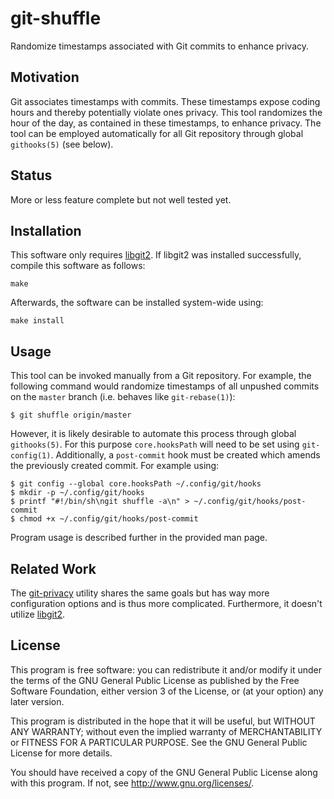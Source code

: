 # git-shuffle

Randomize timestamps associated with Git commits to enhance privacy.

## Motivation

Git associates timestamps with commits. These timestamps expose coding
hours and thereby potentially violate ones privacy. This tool randomizes
the hour of the day, as contained in these timestamps, to enhance
privacy. The tool can be employed automatically for all Git repository
through global `githooks(5)` (see below).

## Status

More or less feature complete but not well tested yet.

## Installation

This software only requires [libgit2][libgit2 website]. If libgit2 was
installed successfully, compile this software as follows:

	make

Afterwards, the software can be installed system-wide using:

	make install

## Usage

This tool can be invoked manually from a Git repository. For example,
the following command would randomize timestamps of all unpushed
commits on the `master` branch (i.e. behaves like `git-rebase(1)`):

	$ git shuffle origin/master

However, it is likely desirable to automate this process through global
`githooks(5)`. For this purpose `core.hooksPath` will need to be set
using `git-config(1)`. Additionally, a `post-commit` hook must be
created which amends the previously created commit. For example using:

	$ git config --global core.hooksPath ~/.config/git/hooks
	$ mkdir -p ~/.config/git/hooks
	$ printf "#!/bin/sh\ngit shuffle -a\n" > ~/.config/git/hooks/post-commit
	$ chmod +x ~/.config/git/hooks/post-commit

Program usage is described further in the provided man page.

## Related Work

The [git-privacy][git-privacy repo] utility shares the same goals but
has way more configuration options and is thus more complicated.
Furthermore, it doesn't utilize [libgit2][libgit2 website].

## License

This program is free software: you can redistribute it and/or modify it
under the terms of the GNU General Public License as published by the
Free Software Foundation, either version 3 of the License, or (at your
option) any later version.

This program is distributed in the hope that it will be useful, but
WITHOUT ANY WARRANTY; without even the implied warranty of
MERCHANTABILITY or FITNESS FOR A PARTICULAR PURPOSE. See the GNU General
Public License for more details.

You should have received a copy of the GNU General Public License along
with this program. If not, see <http://www.gnu.org/licenses/>.

[libgit2 website]: https://libgit2.org/
[git-privacy repo]: https://github.com/EMPRI-DEVOPS/git-privacy
